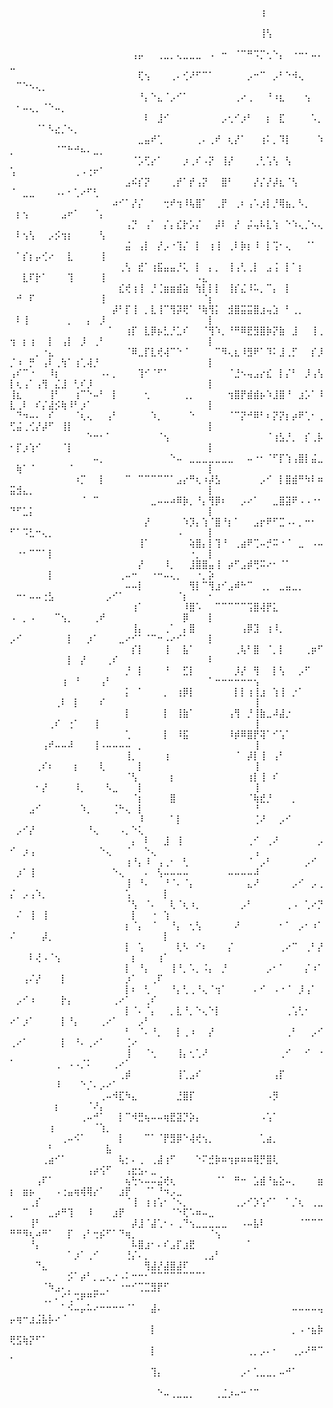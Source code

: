 ⠀⠀⠀⠀⠀⠀⠀⠀⠀⠀⠀⠀⠀⠀⠀⠀⠀⠀⠀⠀⠀⠀⠀⠀⠀⠀⠀⠀⠀⠀⠀⠀⠀⠀⠀⠀⠀⠀⠀⢰⠀⠀⠀⠀⠀⠀⠀⠀⠀⠀⠀⠀⠀⠀⠀⠀⠀⠀⠀⠀⠀⠀⠀⠀⠀⠀⠀⠀⠀⠀⠀⠀⠀⠀⠀⠀⠀⠀⠀⠀⠀⠀⠀⠀⠀⠀⠀⠀
⠀⠀⠀⠀⠀⠀⠀⠀⠀⠀⠀⠀⠀⠀⠀⠀⠀⠀⠀⠀⠀⠀⠀⠀⠀⠀⠀⠀⠀⠀⠀⠀⠀⠀⠀⠀⠀⠀⠀⢸⢣⠀⠀⠀⠀⠀⠀⠀⠀⠀⠀⠀⠀⠀⠀⠀⠀⠀⠀⠀⠀⠀⠀⠀⠀⠀⠀⠀⠀⠀⠀⠀⠀⠀⠀⠀⠀⠀⠀⠀⠀⠀⠀⠀⠀⠀⠀⠀
⠀⠀⠀⠀⠀⠀⠀⠀⠀⠀⠀⠀⠀⠀⠀⠀⠀⠀⠀⢠⡤⠀⠀⢀⣀⡀⢄⣀⣀⣀⠀⠠⠀⠒⠀⠈⠉⠛⠩⡉⢂⠑⡄⠀⠐⠒⠂⠤⠄⣀⠀⠀⠀⠀⠀⠀⠀⠀⠀⠀⠀⠀⠀⠀⠀⠀⠀⠀⠀⠀⠀⠀⠀⠀⠀⠀⠀⠀⠀⠀⠀⠀⠀⠀⠀⠀⠀⠀
⠀⠀⠀⠀⠀⠀⠀⠀⠀⠀⠀⠀⠀⠀⠀⠀⠀⠀⠀⠀⢏⢢⠀⠀⠀⢀⠄⢊⠜⠋⠉⠁⠀⠀⠀⠀⠀⡠⠒⠉⠀⡠⠃⠑⠺⢄⠀⠀⠀⠀⠉⠑⠢⢄⡀⠀⠀⠀⠀⠀⠀⠀⠀⠀⠀⠀⠀⠀⠀⠀⠀⠀⠀⠀⠀⠀⠀⠀⠀⠀⠀⠀⠀⠀⠀⠀⠀⠀
⠀⠀⠀⠀⠀⠀⠀⠀⠀⠀⠀⠀⠀⠀⠀⠀⠀⠀⠀⠀⠘⡄⠑⣄⠈⡠⠊⠁⠀⠀⠀⠀⠀⠀⠀⢀⠔⢀⠀⠀⠘⠰⣆⠀⠀⠀⢢⠀⠀⠀⠂⠤⢄⡀⠈⠑⠤⡀⠀⠀⠀⠀⠀⠀⠀⠀⠀⠀⠀⠀⠀⠀⠀⠀⠀⠀⠀⠀⠀⠀⠀⠀⠀⠀⠀⠀⠀⠀
⠀⠀⠀⠀⠀⠀⠀⠀⠀⠀⠀⠀⠀⠀⠀⠀⠀⠀⠀⠀⠀⠇⠀⣸⠊⠀⠀⠀⠀⠀⠀⠀⠀⡠⢂⠊⡰⠃⠀⠀⡆⠀⣏⠀⠀⠀⠀⠡⡀⠀⠀⠀⠀⠈⠁⠣⣔⡈⠢⡀⠀⠀⠀⠀⠀⠀⠀⠀⠀⠀⠀⠀⠀⠀⠀⠀⠀⠀⠀⠀⠀⠀⠀⠀⠀⠀⠀⠀
⠀⠀⠀⠀⠀⠀⠀⠀⠀⠀⠀⠀⠀⠀⠀⠀⠀⠀⠀⠀⣀⣤⠞⢁⠀⠀⠀⠀⠀⢀⠄⢀⠞⠀⢆⡜⠁⠀⠀⢰⠅⡀⠹⡇⠀⠀⠀⠀⠱⡀⠀⠀⠀⠀⠀⠀⠈⠉⠓⠚⠦⠄⣀⡀⠀⠀⠀⠀⠀⠀⠀⠀⠀⠀⠀⠀⠀⠀⠀⠀⠀⠀⠀⠀⠀⠀⠀⠀
⠀⠀⠀⠀⠀⠀⠀⠀⠀⠀⠀⠀⠀⠀⠀⠀⠀⠀⠀⠈⡡⢋⡔⠁⠀⠀⠀⡰⢀⠎⠠⡝⠀⢸⡜⠀⠀⠀⢀⢃⢡⢣⠀⢣⠀⠀⠀⠀⠀⢡⠀⠀⠀⠀⠀⠀⠀⠀⠀⢀⠠⢐⠖⠁⠀⠀⠀⠀⠀⠀⠀⠀⠀⠀⠀⠀⠀⠀⠀⠀⠀⠀⠀⠀⠀⠀⠀⠀
⠀⠀⠀⠀⠀⠀⠀⠀⠀⠀⠀⠀⠀⠀⠀⠀⠀⠀⣠⠮⡎⡝⠀⠀⠀⢀⡞⠁⡞⢠⡝⠀⠀⣿⠃⠀⠀⠀⡜⡌⡜⡼⣆⠈⢣⠀⠀⠀⠀⠈⠀⣀⣀⠀⠀⠀⠠⠄⠂⢁⠔⠋⢃⠀⠀⠀⠀⠀⠀⠀⠀⠀⠀⠀⠀⠀⠀⠀⠀⠀⠀⠀⠀⠀⠀⠀⠀⠀
⠀⠀⠀⠀⠀⠀⠀⠀⠀⠀⠀⠀⠀⠀⠀⠀⠴⠊⠁⡜⡌⠀⠀⠀⢒⠞⢲⠸⢧⣿⠁⠀⢀⡟⠀⢀⠆⢠⠡⡰⡇⡘⢿⣦⡀⠣⡀⠀⠀⠀⡆⢢⠀⠀⠀⠀⠀⣠⠖⠁⠀⠀⠈⡄⠀⠀⠀⠀⠀⠀⠀⠀⠀⠀⠀⠀⠀⠀⠀⠀⠀⠀⠀⠀⠀⠀⠀⠀
⠀⠀⠀⠀⠀⠀⠀⠀⠀⠀⠀⠀⠀⠀⠀⠀⠀⠀⢠⡙⠀⢠⠁⠀⡌⡄⣎⡗⡡⡌⠀⠀⡼⠇⠀⡜⠀⡬⢤⠧⣇⢱⠀⠑⠱⢄⡈⠢⢄⠀⠇⢢⢣⠀⠀⡠⡪⢲⡆⠀⠀⠀⠀⢣⠀⠀⠀⠀⠀⠀⠀⠀⠀⠀⠀⠀⠀⠀⠀⠀⠀⠀⠀⠀⠀⠀⠀⠀
⠀⠀⠀⠀⠀⠀⠀⠀⠀⠀⠀⠀⠀⠀⠀⠀⠀⠀⣬⠀⢠⡇⠀⡜⡠⠐⢹⡌⠀⡇⠀⢰⢸⠀⢀⠇⡷⡆⠸⠀⡇⢩⠂⢄⠀⠀⠈⠁⠀⠀⠁⡎⡆⡤⢊⠔⠀⠀⣇⠀⠀⠀⠀⢸⠀⠀⠀⠀⠀⠀⠀⠀⠀⠀⠀⠀⠀⠀⠀⠀⠀⠀⠀⠀⠀⠀⠀⠀
⠀⠀⠀⠀⠀⠀⠀⠀⠀⠀⠀⠀⠀⠀⠀⠀⠀⢀⢣⠀⣞⠁⢰⣯⣤⣤⡘⢅⠀⡇⠀⡄⡀⠀⢸⢠⢃⢀⡇⠀⣠⢨⠀⡇⠁⡆⠀⠀⠀⠀⠀⣇⠏⡗⠁⠀⠀⠀⢹⠀⠀⠀⠀⢸⠀⠀⠀⠀⠀⠀⠀⠀⠀⠀⠀⠀⠀⠀⠠⣄⠀⠀⠀⠀⠀⠀⠀⠀
⠀⠀⠀⠀⠀⠀⠀⠀⠀⠀⠀⠀⠀⠀⠀⠀⠀⣎⢞⢰⢸⠀⡘⢈⣶⣶⣾⣵⠀⢳⡇⡇⡇⠀⢸⡎⣌⠸⠥⡀⠉⡄⠀⡇⠀⠀⠀⠀⠀⠀⠚⠀⠏⠀⠀⠀⠀⠀⠀⠀⠀⠀⠀⢸⠀⠀⠀⠀⠀⠀⠀⠀⠀⠀⠀⠀⠀⠀⠀⠈⡆⠀⠀⠀⠀⠀⠀⠀
⠀⠀⠀⠀⠀⠀⠀⠀⠀⠀⠀⠀⠀⠀⠀⠀⡼⠃⡏⢸⠀⡀⣇⢸⠉⢻⡽⢟⠁⠘⢷⢻⡅⠀⣺⣿⣭⣭⣿⣰⢤⣱⠀⠃⢀⡀⠀⠀⠀⠀⠇⢸⠀⠀⠀⠀⠀⠀⡀⠀⠀⡄⠀⡸⠀⠀⠀⠀⠀⠀⠀⠀⠀⠀⠀⠀⠀⠀⠀⠀⡇⠀⠀⠀⠀⠀⠀⠀
⠀⠀⠀⠀⠀⠀⠀⠀⠀⠀⠀⠀⠀⠀⠀⠈⠀⠀⢰⡏⠀⣇⡿⡦⣃⡘⣁⠎⠀⠀⠈⢻⠱⡀⠘⠛⠿⣟⣻⣿⡷⡝⣷⠀⣸⠀⠀⢸⢀⢲⠀⡆⢰⠀⠀⡇⠀⢠⡇⠀⡸⠀⢀⠃⠀⠀⠀⠀⠀⠀⠀⠀⠀⠀⠀⠀⠀⠀⠀⠀⡇⠀⠀⠀⠀⠀⠀⠀
⠀⠀⠀⠀⡀⠐⣄⠀⠀⠀⠀⠀⠀⠀⠀⠀⠀⠀⠈⠿⣀⡏⣇⢞⢼⠉⠑⠈⠀⠀⠀⠀⠉⠻⢄⣆⠸⣻⠟⠁⠹⠅⣸⢀⡋⠀⠀⡎⡸⡈⠰⠀⡛⠀⢠⠇⢀⢳⠁⢰⢁⢼⡘⠀⠀⠀⠀⠀⠀⠀⠀⠀⠀⠀⠀⠀⠀⠀⠀⠀⡇⠀⠀⠀⠀⠀⠀⠀
⢠⠎⠉⠐⠀⠀⠸⡆⠀⠀⠀⠀⠀⠀⠠⠄⡀⠀⠀⠀⢹⠊⠈⠋⠁⠀⠀⠀⠀⠀⠀⠀⠀⠀⠈⣘⠢⢤⣠⡔⣎⠀⡇⡌⠃⠀⡸⢠⢣⡇⢆⢠⠁⢠⢻⠀⣌⣸⠀⢃⠎⡸⠀⠀⠀⠀⠀⠀⠀⠀⠀⠀⠀⠀⠀⠀⠀⠀⠀⠀⡇⠀⠀⠀⠀⠀⠀⠀
⢸⣆⠀⠀⠀⠀⢸⠃⠀⠀⢰⠉⠑⠤⠃⠀⡇⠀⠀⠀⠀⢂⠀⠀⠀⠀⠀⢀⡀⠀⠀⠀⠀⠀⢲⣿⡟⣾⣾⡦⠱⣸⣿⠘⠀⣰⡡⠁⠸⣇⢀⠇⠀⠎⡌⣼⡪⢷⠸⠃⡰⠁⠀⠀⠀⠀⠀⠀⠀⠀⠀⠀⠀⠀⠀⠀⠀⠀⠀⠀⡇⠀⠀⠀⠀⠀⠀⠀
⠀⠙⠲⠤⠄⠀⠎⠀⠀⠀⠈⢆⢄⠀⠀⢠⠃⠀⠀⠀⠀⠀⠱⡀⠀⠀⠀⠀⠑⠀⠀⠀⠀⠀⠈⠉⡝⠚⠿⠃⠆⡝⡝⡆⡴⠟⢁⠂⢀⢋⣬⢀⢊⡜⡼⠋⠀⢸⡇⠀⠀⠀⠀⠀⠀⠀⠀⠀⠀⠀⠀⠀⠀⠀⠀⠀⠀⠀⠀⠀⡇⠀⠀⠀⠀⠀⠀⠀
⠀⠀⠀⠀⠀⠀⠀⠀⠀⠀⠀⠀⠑⠒⠂⠁⠀⠀⠀⠀⠀⠀⠀⠈⢢⠀⠀⠀⠀⠀⠀⠀⠀⠀⠀⠀⠀⠀⠀⠀⠈⢰⣣⡘⡀⠀⡎⢀⡧⠂⡏⡰⢱⠊⠀⠀⠀⠈⡇⠀⠀⠀⠀⠀⠀⠀⠀⠀⠀⠀⠀⠀⠀⠀⠀⠀⠀⠀⠀⠀⡇⠀⠀⠀⠀⠀⠀⠀
⠀⠀⠀⠀⠀⠀⠀⠀⠀⠀⠀⠀⠀⠤⡀⠀⠀⠀⠀⠀⠀⠀⠀⠀⠀⠑⠤⠀⣀⣀⣀⣀⣀⣀⣀⠀⠀⠤⠐⠂⠈⠋⡏⢱⢠⣿⡇⣬⣀⠀⢷⠁⠈⠀⠀⠀⠀⠀⠈⠀⠀⠀⠀⠀⠀⠀⠀⠀⠀⠀⠀⠀⠀⠀⠀⠀⠀⠀⠀⠀⡇⠀⠀⠀⠀⠀⠀⠀
⠀⠀⠀⠀⠀⠀⠀⠀⠀⠀⠰⡉⠀⠀⡇⠀⠀⠀⠉⠀⠉⠉⠉⠉⠉⠁⣠⡔⠛⢆⠰⡼⣣⠀⠀⠀⠀⠀⠀⡠⠊⠀⡇⣿⣾⠛⠳⠇⠶⣭⣺⣄⡀⠀⠀⠀⠀⠀⠀⠀⠀⠀⠀⠀⠀⠀⠀⠀⠀⠀⠀⠀⠀⠀⠀⠀⠀⠀⠀⠀⡇⠀⠀⠀⠀⠀⠀⠀
⠀⠀⠀⠀⠀⠀⠀⠀⠀⠀⠀⠈⠀⠉⠀⠀⠀⠀⠀⠀⠀⠀⣀⠤⠤⠴⠿⡷⡀⠘⡄⢻⡿⠆⠀⠀⡠⠔⠁⠀⠀⣀⣿⣽⠟⠠⠠⠐⠂⠙⠋⣁⡅⠀⠀⠀⠀⠀⠀⠀⠀⠀⠀⠀⠀⠀⠀⠀⠀⠀⠀⠀⠀⠀⠀⠀⠀⠀⠀⠀⡇⠀⠀⠀⠀⠀⠀⠀
⠀⠀⠀⠀⠀⠀⠀⠀⠀⠀⠀⠀⠀⠀⠀⠀⠀⠀⠀⠀⠀⡜⠀⠀⠀⠀⠀⠱⡹⡄⢱⠈⣿⠘⡆⠁⠀⠀⣠⡖⠟⠋⣉⠠⠄⡀⠒⠂⠀⠋⠁⠩⣃⠒⢄⡀⠀⠀⠀⠀⠀⠀⠀⠀⠀⠀⠀⠀⠀⠀⠀⠀⠀⠀⠀⠠⠀⠀⠀⠀⡇⠀⠀⠀⠀⠀⠀⠀
⠀⠀⠀⠀⠀⠀⠀⠀⠀⠀⠀⠀⠀⠀⠀⠀⠀⠀⠀⠀⢸⠁⠀⠀⠀⠀⠀⠀⢵⣿⡄⡇⢹⠘⠀⢀⣴⠟⢉⠤⡚⠭⠐⠈⠀⣀⠀⠠⠤⠀⠐⠂⠉⠉⠁⡇⠀⠀⠀⠀⠀⠀⠀⠀⠀⠀⠀⠀⠀⠀⠀⠀⠀⠀⠀⠀⠀⠐⡀⠀⡇⠀⠀⠀⠀⠀⠀⠀
⠀⠀⠀⠀⠀⠀⠀⠀⠀⠀⠀⠀⠀⠀⠀⠀⠀⠀⠀⠀⡜⠀⠀⠀⠸⡀⠀⠀⣸⣿⣿⣤⢸⠀⡴⠋⣠⡾⢛⠭⠔⠂⠈⠁⠀⠀⠀⠀⠀⠀⠀⠀⠀⠀⠀⡇⠀⠀⠀⠀⠀⠀⠀⠀⠀⠀⢀⠤⠒⠀⠀⠐⠒⠤⢄⡀⠀⠀⠐⡀⡵⠀⠀⠀⠀⠀⠀⠀
⠀⠀⠀⠀⠀⠀⠀⠀⠀⠀⠀⠀⠀⠀⠀⠀⠀⠀⠤⠤⡇⠀⠀⠀⠀⠀⠀⠀⢻⡇⠉⢻⣰⠊⣠⠾⠓⠉⠀⢀⡀⠀⣀⣤⣀⡀⠀⠀⠀⠀⠒⠂⠤⠤⢐⣣⠀⠀⠀⠀⠀⠀⠀⠀⡠⠊⠁⠀⠀⠀⠀⠀⠀⠀⠀⠈⡆⠀⠀⠀⠂⠀⠀⠀⠀⠀⠀⠀
⠀⠀⠀⠀⠀⠀⠀⠀⠀⠀⠀⠀⠀⠀⠀⠀⠀⠀⠀⢰⠁⠀⠀⠀⠀⠀⠀⠸⣿⠡⠀⠀⠉⠉⠉⠉⠉⢩⣿⢼⡟⣅⠀⠀⠀⠀⠀⠀⠀⠠⠀⡀⠠⠀⠀⠀⠉⢢⡀⠀⠀⠀⢀⠞⠀⠀⠀⠀⠀⠀⠀⠀⠀⠀⠀⠀⡿⠀⠀⠀⡇⠀⠀⠀⠀⠀⠀⠀
⠀⠀⠀⠀⠀⠀⠀⠀⠀⠀⠀⠀⠀⠀⠀⠀⠀⠀⠀⢸⡄⠀⠀⠀⢀⠁⠀⡄⣿⠀⠀⠀⠀⠀⠀⠀⢠⡿⣹⠀⢰⠸⡀⠀⠀⠀⠀⠀⠀⡠⠊⠀⠀⠀⠀⠀⠀⠀⡇⠀⠀⡰⠁⠀⠀⠀⣀⠔⠊⠁⠈⠉⠒⠠⠔⠊⠁⠀⠀⠀⡇⠀⠀⠀⠀⠀⠀⠀
⠀⠀⠀⠀⠀⠀⠀⠀⠀⠀⠀⠀⠀⠀⠀⠀⠀⠀⠀⡎⡇⠀⠀⠀⢸⠀⠀⣧⠁⠀⠀⠀⠀⠀⠀⢀⢧⠃⣿⠀⠈⡀⡇⠀⠀⠀⢀⡶⠋⠀⠀⠀⠀⠀⠀⠀⠀⠀⡇⠀⡜⠀⠀⠀⢀⠎⠀⠀⠀⠀⠀⠀⠀⠀⠀⠀⠀⠀⠀⠀⠇⠀⠀⠀⠀⠀⠀⠀
⠀⠀⠀⠀⠀⠀⠀⠀⠀⠀⠀⠀⠀⠀⠀⠀⠀⠀⡘⠀⡇⠀⠀⠀⠘⠀⠀⣋⡇⠀⠀⠀⠀⠀⠀⡸⡜⠀⢻⠀⠀⡇⢣⠀⠀⡠⠋⠀⠀⠀⠀⠀⠀⠀⠀⠀⠀⢰⠀⠘⠀⠀⠀⢠⠃⠀⠀⠀⠀⠀⠀⠀⠀⠀⠀⠀⠀⠀⠀⠀⠁⠒⠒⠒⠒⠒⠒⢢
⠀⠀⠀⠀⠀⠀⠀⠀⠀⠀⠀⠀⠀⠀⠀⠀⠀⠀⡅⠀⠁⠀⠀⠀⡀⠀⢰⡿⡇⠀⠀⠀⠀⠀⠀⡇⡇⢰⢸⣰⠀⢱⢸⠀⡐⠁⠀⠀⠀⠀⠀⠀⠀⠀⠀⠀⢀⠇⠀⡇⠀⠀⠀⠎⠀⠀⠀⠀⠀⠀⠀⠀⠀⠀⠀⠀⠀⠀⠀⠀⠀⠀⠀⠀⠀⠀⠀⢸
⠀⠀⠀⠀⠀⠀⠀⠀⠀⠀⠀⠀⠀⠀⠀⠀⠀⠀⡇⠀⠀⠀⠀⠀⡇⠀⢸⣷⠁⠀⠀⠀⠀⠀⢠⢻⠀⡘⢸⣷⣀⠼⣼⡐⠀⠀⠀⠀⠀⠀⠀⠀⠀⠀⠀⢀⠎⠀⢐⠁⠀⠀⢸⠀⠀⠀⠀⠀⠀⠀⠀⠀⠀⠀⠀⠀⠀⠀⠀⠀⠀⠀⠀⠀⠀⠀⠀⢸
⠀⠀⠀⠀⠀⠀⠀⠀⠀⠀⠀⠀⠀⠀⠀⠀⠀⠀⢁⠀⠀⠀⠀⠀⡇⠀⠸⣯⠀⠀⠀⠀⠀⠀⠸⡾⠿⣿⡟⢽⠁⠊⢡⠁⠀⠀⠀⠀⠀⠀⠀⠀⠀⠀⢠⠞⠤⠤⠼⠀⠀⠀⢸⠠⠤⠤⠤⠤⠀⡀⠀⠀⠀⠀⠀⠀⠀⠀⠀⠀⠀⠀⠀⠀⠀⠀⠀⢸
⠀⠀⠀⠀⠀⠀⠀⠀⠀⠀⠀⠀⠀⠀⠀⠀⠀⠀⢸⡀⠀⠀⠀⠀⢰⠀⠀⠀⠀⠀⠀⠀⠀⠀⠀⠈⠀⡼⡇⢸⠀⢠⠃⠀⠀⠀⠀⠀⠀⠀⠀⠀⠀⢀⠎⠆⠀⠀⠀⡆⠀⠀⠀⢇⠀⠀⠀⠀⠀⡇⠀⠀⠀⠀⠀⠀⠀⠀⠀⠀⠀⠀⠀⠀⠀⠀⠀⢸
⠀⠀⠀⠀⠀⠀⠀⠀⠀⠀⠀⠀⠀⠀⠀⠀⠀⠀⠈⢣⠀⠀⠀⠀⠀⡆⠀⠀⠀⠀⠀⠀⠀⠀⠀⠀⠀⢰⡇⢸⠀⠎⠀⠀⠀⠀⠀⠀⠀⠀⠀⠀⠀⠂⡜⠀⠀⠀⠀⠸⡀⠀⠀⠀⠣⣀⠀⠀⠀⡇⠀⠀⠀⠀⠀⠀⠀⠀⠀⠀⠀⠀⠀⠀⠀⠀⠀⢸
⠀⠀⠀⠀⠀⠀⠀⠀⠀⠀⠀⠀⠀⠀⠀⠀⠀⠀⠀⠈⡆⠀⠀⠀⠀⣿⠀⠀⠀⠀⠀⠀⠀⠀⠀⠀⠀⠈⢷⣞⡘⠀⠀⠀⡀⠀⠀⠀⠀⠀⠀⠀⣠⠊⠀⠀⠀⠀⠀⠀⠱⡀⠀⠀⠀⢈⠓⢄⠀⡇⠀⠀⠀⠀⠀⠀⠀⠀⠀⠀⠀⠀⠀⠀⠀⠀⠀⠘
⠀⠀⠀⠀⠀⠀⠀⠀⠀⠀⠀⠀⠀⠀⠀⠀⠀⠀⠀⠀⠸⠀⠀⠀⠀⠁⡇⠀⠀⠀⠀⠀⠀⠀⠀⠀⠀⠀⢈⠜⠀⠀⡠⠊⠀⠀⠀⠀⠀⠀⡠⠊⡜⠀⠀⠀⠀⠀⠀⠀⠀⠘⢄⠀⠀⠀⠠⡀⠑⢅⠀⠀⠀⠀⠀⠀⠀⠀⠀⠀⠀⠀⠀⠀⠀⠀⠀⠀
⠀⠀⠀⠀⠀⠀⠀⠀⠀⠀⠀⠀⠀⠀⠀⠀⠀⠀⠀⡄⠀⠇⠀⠀⣸⠀⢸⠀⠀⠀⠀⠀⠀⠀⠀⠀⠀⢀⠊⠀⢀⠜⠀⠀⠀⠀⠀⠀⡠⠊⠀⡰⢠⠀⠀⠀⠀⠀⠀⠀⠀⠀⠀⠑⢄⠀⠀⠈⠀⠀⠑⢄⠀⠀⠀⠀⠀⠀⠀⠀⠀⠀⠀⠀⠀⠀⠀⢠
⠀⠀⠀⠀⠀⠀⠀⠀⠀⠀⠀⠀⠀⠀⠀⠀⠀⠀⢰⠘⡄⠸⠀⢠⢀⠂⠀⢃⠀⠀⠀⠀⠀⠀⠀⠀⠀⠈⠀⡠⠃⠀⠀⠀⠀⠀⡠⠊⠀⠀⡰⠁⢸⠀⠀⠀⠀⠀⠀⠀⠀⠀⠀⠀⠀⠑⢄⠀⠀⠀⠄⠀⢣⠤⠤⠤⠤⠀⠀⠀⠀⠀⠀⠤⠤⠤⠤⠼
⠀⠀⠀⠀⠀⠀⠀⠀⠀⠀⠀⠀⠀⠀⠀⠀⠀⠀⢸⠀⠘⠄⠀⠀⠘⠈⠄⠈⡄⠀⠀⠀⠀⠀⠀⠀⠀⣄⠜⠀⠀⠀⠀⠀⡠⠊⠀⡠⢀⡌⠀⡠⢠⠱⡀⠀⠀⠀⠀⠀⠀⠀⠀⠀⠀⠀⠀⢡⠀⠀⠀⠀⠀⡇⠀⠀⠀⠀⠀⠀⠀⠀⠀⠀⠀⠀⠀⠀
⠀⠀⠀⠀⠀⠀⠀⠀⠀⠀⠀⠀⠀⠀⠀⠀⠀⠀⠈⢣⠀⠈⠄⠀⠀⢇⠈⢆⠰⡀⠀⠀⠀⠀⠀⠀⡠⠃⠀⠀⠀⠀⠀⢀⠠⠀⢁⠔⡙⠀⠌⠀⢸⠀⢸⠀⠀⠀⠀⠀⠀⠀⠀⠀⠀⠀⠀⠀⡇⠀⠀⠐⠀⢱⠀⠀⠀⠀⠀⠀⠀⠀⠀⠀⠀⠀⠀⠀
⠀⠀⠀⠀⠀⠀⠀⠀⠀⠀⠀⠀⠀⠀⠀⠀⠀⠀⡆⠈⡄⠀⠈⠀⠀⠘⡄⠀⢂⢣⠀⠀⠀⠀⠀⠜⠀⠀⠀⠀⠀⠀⠂⠁⠀⡠⠂⠰⠁⠌⠀⠀⠀⠀⡼⡀⠀⠀⠀⠀⠀⠀⠀⠀⠀⠀⠀⠀⠀⠀⠀⠀⠀⡇⠀⠀⠀⠀⠀⠀⠀⠀⠀⠀⠀⠀⠀⠀
⠀⠀⠀⠀⠀⠀⠀⠀⠀⠀⠀⠀⠀⠀⠀⠀⠀⠀⡇⠀⢡⠀⠀⠀⠀⠀⢇⠣⠀⠊⠆⠀⠀⠀⡌⠀⠀⠀⠀⠀⠀⠀⢀⠔⠉⠀⢀⠃⡜⠀⠀⠀⠇⢜⠠⠈⢢⠀⠀⠀⠀⠀⠀⠀⠀⠀⠀⠀⡆⠀⠀⠀⢰⠁⠀⠀⠀⠀⠀⠀⠀⠀⠀⠀⠀⠀⠀⠀
⠀⠀⠀⠀⠀⠀⠀⠀⠀⠀⠀⠀⠀⠀⠀⠀⠀⠀⡇⠀⠘⡄⠀⠀⠀⢸⠘⡀⠡⡀⠨⡄⠀⡘⠀⠀⠀⠀⠀⠀⡠⠂⠁⠀⠀⠀⡌⠰⠁⠀⠀⢠⠌⡜⠀⠀⠀⡇⠀⠀⠀⠀⠀⠀⠀⠀⠀⡰⠁⠀⠀⢀⠏⠀⠀⠀⠀⠀⠀⠀⠀⠀⠀⠀⠀⠀⠀⠀
⠀⠀⠀⠀⠀⠀⠀⠀⠀⠀⠀⠀⠀⠀⠀⠀⠀⠀⡇⠆⠀⢃⠀⠀⠀⠘⡄⢃⢀⠘⢄⠈⢲⠁⠀⠀⠀⠀⠄⠊⠀⠠⠐⠈⠀⡸⢠⠁⠀⠀⡠⠊⠰⠀⠀⠀⠀⡗⡄⠀⠀⠀⠀⠀⠀⢀⠔⠁⠀⠀⢀⠎⠀⠀⠀⠀⠀⠀⠀⠀⠀⠀⠀⠀⠀⠀⠀⠀
⠀⠀⠀⠀⠀⠀⠀⠀⠀⠀⠀⠀⠀⠀⠀⠀⠀⠀⡇⠈⠄⠈⡄⠀⠀⡀⣇⠘⡀⠑⢄⠑⡇⠀⠀⠀⠀⠀⠀⠀⠀⠀⠀⢀⢡⢃⠂⠀⠀⠔⠁⡰⠁⠀⠀⠀⠀⡇⠘⡄⠀⠀⠀⢀⠔⠁⠀⠀⠀⡠⠃⠀⠀⠀⠀⠀⠀⠀⠀⠀⠀⠀⠀⠀⠀⠀⠀⠀
⠀⠀⠀⠀⠀⠀⠀⠀⠀⠀⠀⠀⠀⠀⠀⠀⠀⠀⠃⠀⠈⠄⠘⡀⠀⠀⡇⢀⠰⠀⠀⡜⠀⠀⠀⠀⠀⠀⠀⠀⠀⠀⠀⢀⠃⠀⠀⡠⠊⢀⠔⠁⠀⠀⠀⠀⠀⡇⠀⠘⠄⢀⠔⠁⠀⠀⠀⢈⠔⠀⠀⠀⠀⠀⠀⠀⠀⠀⠀⠀⠀⠀⠀⠀⠀⠀⠀⠀
⠀⠀⠀⠀⠀⠀⠀⠀⠀⠀⠀⠀⠀⠀⠀⠀⠀⠀⢸⠀⠀⠈⢂⠀⠀⠀⢸⡄⢂⢁⠜⠀⠀⠀⠀⠀⠀⠀⠀⠀⠀⠀⢀⠊⠀⠀⠊⠀⠐⠁⠀⠀⠀⠀⠀⠀⢀⠀⠠⠠⡈⠅⠀⠀⠀⢀⠔⠁⠀⠀⠀⠀⠀⠀⠀⠀⠀⠀⠀⠀⠀⠀⠀⠀⠀⠀⠀⠀
⠀⠀⠀⠀⠀⠀⠀⠀⠀⠀⠀⠀⠀⠀⠀⠀⠀⢀⡾⠀⠀⠀⠀⠀⠀⠀⢸⢁⣠⠎⠀⠀⠀⠀⠀⠀⠀⠀⠀⠀⠀⢠⡏⠀⠀⠀⠀⠀⠀⠀⠀⠀⠀⠀⠀⠀⠸⠀⠀⠀⠑⡈⠄⡠⠔⠁⠀⠀⠀⠀⠀⠀⠀⠀⠀⠀⠀⠀⠀⠀⠀⠀⠀⠀⠀⠀⠀⠀
⠀⠀⠀⠀⠀⠀⠀⠀⠀⠀⠀⠀⠀⠀⢀⠤⠺⣏⠳⣄⠀⠀⠀⠀⠀⠀⣘⣿⡏⠀⠀⠀⠀⠀⠀⠀⠀⠀⠀⠀⠠⡻⠀⠀⠀⠀⠀⠀⠀⠀⠀⠀⠀⠀⠀⠀⡆⠀⠀⠀⠀⠈⠜⡄⠀⠀⠀⠀⠀⠀⠀⠀⠀⠀⠀⠀⠀⠀⠀⠀⠀⠀⠀⠀⠀⠀⠀⠀
⠀⠀⠀⠀⠀⠀⠀⠀⠀⠀⠀⢀⠤⠚⠁⠀⠀⡇⠉⠺⣛⢦⠤⠤⢶⣟⣽⡙⡵⡄⠀⠀⠀⠀⠀⠀⠀⠀⠀⠠⢡⠁⠀⠀⠀⠀⠀⠀⠀⠀⠀⠀⠀⠀⠀⢰⠀⠀⠀⠀⠀⠀⠈⢱⡀⠀⠀⠀⠀⠀⠀⠀⠀⠀⠀⠀⠀⠀⠀⠀⠀⠀⠀⠀⠀⠀⠀⠀
⠀⠀⠀⠀⠀⠀⠀⠀⢀⠤⠪⠁⠀⠀⠀⠀⠀⡇⠀⠀⠀⠉⠁⠈⡟⣻⡿⠑⢼⢞⢢⡀⠀⠀⠀⠀⠀⠀⠀⢁⣴⡀⠀⠀⠀⠀⠀⠀⠀⠀⠀⠀⠀⠀⠀⠃⠀⠀⠀⠀⠀⠀⠀⠀⣧⠀⠀⠀⠀⠀⠀⠀⠀⠀⠀⠀⠀⠀⠀⠀⠀⠀⠀⠀⠀⠀⠀⠀
⠀⠀⠀⠀⠀⢀⣴⠊⠁⠀⠀⠀⠀⠀⠀⠀⠀⢧⡂⠄⢀⠀⢀⣼⢰⠋⠀⠀⠀⠑⠍⣚⡷⠶⢲⡶⠶⠶⢿⡛⣿⢇⠀⠀⠀⠀⠀⠀⠀⠀⠀⠀⠀⠀⠀⠀⠀⠀⠀⠀⠀⢠⡴⢪⠋⠀⠀⢠⣖⣢⠄⣀⠀⠀⠀⠀⠀⠀⠀⠀⠀⠀⠀⠀⠀⠀⠀⠀
⠀⠀⠀⠀⢠⠏⠁⠀⠀⠀⠀⠀⠀⠀⠀⠀⠀⠀⢦⢓⠢⠤⠤⣬⢞⢆⠀⠀⠀⠀⠀⠀⠈⠁⠀⠛⠒⠀⣡⣾⠘⣦⣕⠤⡀⠀⠀⠀⣶⡆⠀⣶⡦⠀⠀⠀⠠⢐⣤⢶⢾⢿⡔⠁⠀⠀⣰⡟⠀⠀⠈⠁⠘⠲⡠⣀⠀⠀⠀⠀⠀⠀⠀⠀⠀⠀⠀⠀
⠀⠀⠀⢀⡎⠀⠀⠀⠀⠀⠀⠀⠀⠀⠀⠀⠀⠀⠈⢸⠀⢰⢰⢡⠂⠈⠢⡀⠀⠀⠀⠀⠀⠀⠀⢀⡠⠊⡱⢡⠊⠁⠀⠁⡈⢆⠀⢀⣀⡀⠀⠉⠀⠀⠀⣀⡴⠛⢹⠀⠀⠸⠀⠀⠀⣰⡟⠀⠀⠀⠀⠀⠀⠀⠈⠑⢏⠡⠶⠤⣀⠀⠀⠀⠀⠀⠀⠀
⠀⠀⠀⢸⠃⠀⠀⠀⠀⠀⠀⠀⠀⠀⠀⠀⠀⠀⠀⡼⣸⠈⣼⢁⠂⠄⢀⠙⢢⣀⣀⣀⣀⣀⠀⠀⠠⠤⣧⠇⠀⠀⠀⠀⠀⠈⠉⠉⠉⠛⠛⠻⢆⠴⠛⠁⠀⠀⡏⠀⢠⠃⢒⡮⠋⠁⠙⢶⡀⠀⠀⠀⠀⠀⠀⠀⠀⠀⠀⠀⠈⢢⠀⠀⠀⠀⠀⠀
⠀⠀⠀⠘⡄⠀⠀⠀⠀⠀⠀⠀⠀⠀⠀⠀⠀⠀⠀⠧⣿⣰⠂⠄⠎⣠⡏⣰⣟⠀⠀⠀⠀⠀⠀⠀⠀⠁⠀⠀⠀⠀⠀⠀⠀⠀⠀⠀⠀⠀⠀⠀⠀⠀⠀⠀⠀⠀⠁⡰⠁⢀⠊⠀⠀⠀⠀⢘⡌⠄⡀⠀⠀⠀⠀⠀⠀⠀⠀⢀⣠⠃⠀⠀⠀⠀⠀⠀
⠀⠀⠀⠀⠙⣄⠀⠀⠀⠀⠀⠀⠀⠀⠀⠀⠀⠀⠀⠀⠀⢻⣼⡜⣼⣿⣼⠏⠀⠀⠀⠀⠀⠀⠀⠀⠀⠀⠀⠀⠀⠀⠀⠀⠀⠀⠀⠀⠀⠀⠀⠀⠀⠀⠀⠀⠀⠀⡪⠁⡴⠃⡀⣀⢄⡐⠠⠅⠒⠒⠂⠉⠉⠉⠉⠉⠉⠉⠉⠁⠀⠀⠀⠀⠀⠀⠀⠀
⠀⠀⠀⠀⠀⠈⠳⣠⠄⡀⠀⠀⠀⣀⠀⡀⠀⠐⠒⠊⢉⣉⣻⡟⠋⠀⠀⠀⠀⠀⠀⠀⠀⠀⠀⠀⠀⠀⠀⠀⠀⠀⠀⠀⠀⠀⠀⠀⠀⠀⠀⠀⠀⠀⢀⡀⠄⠊⢁⠩⠟⠛⠋⠉⠀⠀⠀⠀⠀⠀⠀⠀⠀⠀⠀⠀⠀⠀⠀⠀⠀⠀⠀⠀⠀⠀⠀⠀
⠀⠀⠀⠀⠀⠀⠀⠀⠁⠪⠤⡤⠥⠔⠒⠒⠒⠒⠈⠁⠀⠀⣼⠄⠀⠀⠀⠀⠀⠀⠀⠀⠀⠀⠀⠀⠀⠀⠀⠀⠀⠀⠀⠀⠤⠤⠤⠤⢤⡤⢶⠒⣰⣨⣧⡧⠔⠈⠀⠀⠀⠀⠀⠀⠀⠀⠀⠀⠀⠀⠀⠀⠀⠀⠀⠀⠀⠀⠀⠀⠀⠀⠀⠀⠀⠀⠀⠀
⠀⠀⠀⠀⠀⠀⠀⠀⠀⠀⠀⠀⠀⠀⠀⠀⠀⠀⠀⠀⠀⠀⡇⠀⠀⠀⠀⠀⠀⠀⠀⠀⠀⠀⠀⠀⠀⠀⠀⠀⠀⠀⠀⠀⡀⠠⠐⣦⡷⢟⣫⢷⡝⠋⠁⠀⠀⠀⠀⠀⠀⠀⠀⠀⠀⠀⠀⠀⠀⠀⠀⠀⠀⠀⠀⠀⠀⠀⠀⠀⠀⠀⠀⠀⠀⠀⠀⠀
⠀⠀⠀⠀⠀⠀⠀⠀⠀⠀⠀⠀⠀⠀⠀⠀⠀⠀⠀⠀⠀⠀⡇⠀⠀⠀⠀⠀⠀⠀⠀⠀⠀⠀⠀⠀⠀⢀⡀⡠⠄⠂⠀⠀⢀⡠⠜⠛⠉⠁⠀⠀⠀⠀⠀⠀⠀⠀⠀⠀⠀⠀⠀⠀⠀⠀⠀⠀⠀⠀⠀⠀⠀⠀⠀⠀⠀⠀⠀⠀⠀⠀⠀⠀⠀⠀⠀⠀
⠀⠀⠀⠀⠀⠀⠀⠀⠀⠀⠀⠀⠀⠀⠀⠀⠀⠀⠀⠀⠀⠀⢹⡄⠀⠀⠀⠀⠀⠀⠀⠀⠀⠀⠀⠀⡠⠂⢁⣀⣀⡀⠤⠚⠁⠀⠀⠀⠀⠀⠀⠀⠀⠀⠀⠀⠀⠀⠀⠀⠀⠀⠀⠀⠀⠀⠀⠀⠀⠀⠀⠀⠀⠀⠀⠀⠀⠀⠀⠀⠀⠀⠀⠀⠀⠀⠀⠀
⠀⠀⠀⠀⠀⠀⠀⠀⠀⠀⠀⠀⠀⠀⠀⠀⠀⠀⠀⠀⠀⠀⠀⠑⠤⢀⣀⣀⡀⠀⠀⠀⢀⣈⡰⠤⠒⠈⠉⠀⠀⠀⠀⠀⠀⠀⠀⠀⠀⠀⠀⠀⠀⠀⠀⠀⠀⠀⠀⠀⠀⠀⠀⠀⠀⠀⠀⠀⠀⠀⠀⠀⠀⠀⠀⠀⠀⠀⠀⠀⠀⠀⠀⠀⠀⠀⠀⠀